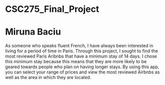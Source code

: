 # CSC275_Final_Project
# Miruna Baciu
As someone who speaks fluent French, I have always been interested in living for a period of time in Paris. Through this project, I sought to find the most reviewed Paris Aribnbs that have a minimum stay of 14 days. I chose this minimum stay because this means that they are more likely to be geared towards people who plan on having longer stays. By using this app, you can select your range of prices and view the most reviewed Airbnbs as well as the area in which they are located. 
